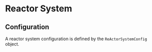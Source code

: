 # Reactor System 

## Configuration

A reactor system configuration is defined by the ```ReActorSystemConfig``` object.